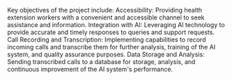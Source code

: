 Key objectives of the project include:
Accessibility: Providing health extension workers with a convenient and accessible channel to seek assistance and information.
Integration with AI: Leveraging AI technology to provide accurate and timely responses to queries and support requests.
Call Recording and Transcription: Implementing capabilities to record incoming calls and transcribe them for further analysis, training of the AI system, and quality assurance purposes.
Data Storage and Analysis: Sending transcribed calls to a database for storage, analysis, and continuous improvement of the AI system's performance.
